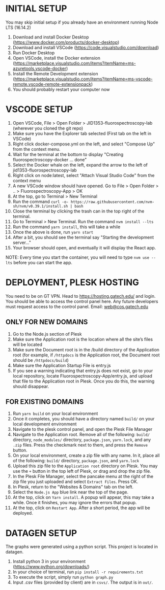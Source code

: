 # INITIAL SETUP
You may skip initial setup if you already have an environment running Node LTS (16.14.2)

1. Download and install Docker Desktop (https://www.docker.com/products/docker-desktop)
2. Download and install VSCode (https://code.visualstudio.com/download)
3. Run Docker Desktop
4. Open VSCode, install the Docker extension (https://marketplace.visualstudio.com/items?itemName=ms-azuretools.vscode-docker)
5. Install the Remote Development extension (https://marketplace.visualstudio.com/items?itemName=ms-vscode-remote.vscode-remote-extensionpack)
6. You should probably restart your computer now

# VSCODE SETUP
1. Open VSCode, File > Open Folder > JID1353-fluorospectroscopy-lab (wherever you cloned the git repo)
2. Make sure you have the Explorer tab selected (First tab on the left in VSCode)
3. Right click docker-compose.yml on the left, and select "Compose Up" from the context menu. 
4. Wait for the terminal at the bottom to display "Creating fluorospectroscopy-docker ... done"
5. Select the Docker whale on the left, expand the arrow to the left of jid1353-fluorospectroscopy-lab
6. Right click on node:latest, select "Attach Visual Studio Code" from the context menu
7. A new VSCode window should have opened. Go to File > Open Folder > .. > Fluorospectroscopy-App > OK
8. At the top, go to Terminal > New Terminal
9. Run the command ```curl -o- https://raw.githubusercontent.com/nvm-sh/nvm/v0.39.1/install.sh | bash```
10. Close the terminal by clicking the trash can in the top right of the terminal.
11. Go to Terminal > New Terminal. Run the command ```nvm install --lts```
12. Run the command ```yarn install```, this will take a while
13. Once the above is done, run ```yarn start```
14. After a bit, you should see the terminal say "Starting the development server..."
15. Your browser should open, and eventually it will display the React app.

NOTE: Every time you start the container, you will need to type ```nvm use --lts``` before you can start the app.

# DEPLOYMENT, PLESK HOSTING
You need to be on GT VPN. Head to https://hosting.gatech.edu/ and login. You should be able to access the control panel here.
Any future developers must request access to the control panel. Email: web@cos.gatech.edu

## ONLY FOR NEW DOMAINS
1. Go to the Node.js section of Plesk
2. Make sure the Application root is the location where all the site’s files will be located
3. Make sure the Document root is in the /build directory of the Application root (for example, if ```/httpdocs``` is the Application root, the Document root should be ```/httpdocs/build```)
4. Make sure the Application Startup File is entry.js
5. If you see a warning indicating that entry.js does not exist, go to your local repository, locate Fluorospectroscopy-App/entry.js, and upload that file to the Application root in Plesk. Once you do this, the warning should disappear.

## FOR EXISTING DOMAINS
1. Run ```yarn build``` on your local environment
2. Once it completes, you should have a directory named ```build/``` on your local development environment
3. Navigate to the plesk control panel, and open the Plesk File Manager
4. Navigate to the Application root. Remove all of the following: ```build/``` directory, ```node_modules/``` directory, ```package.json```, ```yarn.lock```, and any ```.zip``` files. Press the checkmark next to them, and press the `Remove` button.
5. On your local environment, create a zip file with any name. In it, place all of the following: ```build/``` directory, ```package.json```, and ```yarn.lock```
6. Upload this zip file to the ```Application root``` directory on Plesk. You may use the ```+``` button in the top left of Plesk, or drag and drop the zip file.
7. In the Plesk File Manager, select the pancake menu at the right of the zip file you just uploaded and select ```Extract Files```. Press OK.
8. In Plesk, return to the "Websites & Domains" tab on the left.
9. Select the ```Node.js App``` blue link near the top of the page.
10. At the top, click on ```Yarn install```. A popup will appear, this may take a while. Once it finishes, you may ignore the errors that popup.
11. At the top, click on ```Restart App```. After a short period, the app will be deployed.

# DATAGEN SETUP
The graphs were generated using a python script. This project is located in datagen.

1. Install python 3 in your environment (https://www.python.org/downloads/)
2. In your choice of terminal, run ```pip install -r requirements.txt```
3. To execute the script, simply run ```python graph.py```
4. Input .csv files (provided by client) are in ```csvs/```. The output is in ```out/```.
